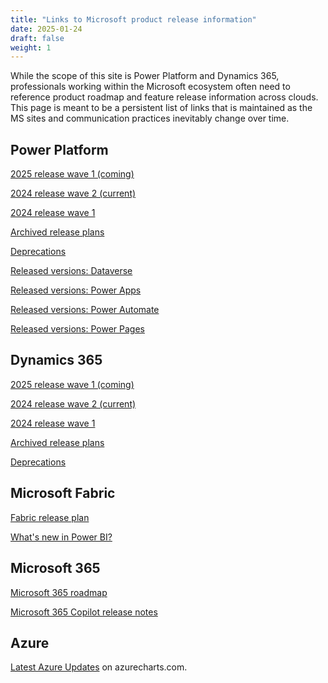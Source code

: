 ```yaml
---
title: "Links to Microsoft product release information"
date: 2025-01-24
draft: false
weight: 1
---
```


While the scope of this site is Power Platform and Dynamics 365, professionals working within the Microsoft ecosystem often need to reference product roadmap and feature release information across clouds. This page is meant to be a persistent list of links that is maintained as the MS sites and communication practices inevitably change over time.

## Power Platform

[2025 release wave 1 (coming)](https://learn.microsoft.com/en-us/power-platform/release-plan/2025wave1/)

[2024 release wave 2 (current)](https://learn.microsoft.com/en-us/power-platform/release-plan/2024wave2/)

[2024 release wave 1](https://learn.microsoft.com/en-us/power-platform/release-plan/2024wave1/)

[Archived release plans](https://learn.microsoft.com/en-us/dynamics365/release-plans/archived-plans)

[Deprecations](https://learn.microsoft.com/en-us/power-platform/important-changes-coming)

[Released versions: Dataverse](https://learn.microsoft.com/en-us/dynamics365/released-versions/microsoft-dataverse)

[Released versions: Power Apps](https://learn.microsoft.com/en-us/power-platform/released-versions/powerapps)

[Released versions: Power Automate](https://learn.microsoft.com/en-us/power-platform/released-versions/power-automate)

[Released versions: Power Pages](https://learn.microsoft.com/en-us/power-platform/released-versions/portals)


## Dynamics 365

[2025 release wave 1 (coming)](https://learn.microsoft.com/en-us/dynamics365/release-plan/2025wave1/)

[2024 release wave 2 (current)](https://learn.microsoft.com/en-us/dynamics365/release-plan/2024wave2/)

[2024 release wave 1](https://learn.microsoft.com/en-us/dynamics365/release-plan/2024wave1/)

[Archived release plans](https://learn.microsoft.com/en-us/dynamics365/release-plans/archived-plans)

[Deprecations](https://learn.microsoft.com/en-us/dynamics365/release-plan/2024wave2/deprecations)

## Microsoft Fabric

[Fabric release plan](https://learn.microsoft.com/en-us/fabric/release-plan/overview)

[What's new in Power BI?](https://learn.microsoft.com/en-us/power-bi/fundamentals/desktop-latest-update?tabs=powerbi-desktop)


## Microsoft 365

[Microsoft 365 roadmap](https://www.microsoft.com/en-us/microsoft-365/roadmap)

[Microsoft 365 Copilot release notes](https://learn.microsoft.com/en-us/copilot/microsoft-365/release-notes?tabs=all)

## Azure

[Latest Azure Updates](https://azurecharts.com/updates) on azurecharts.com.




